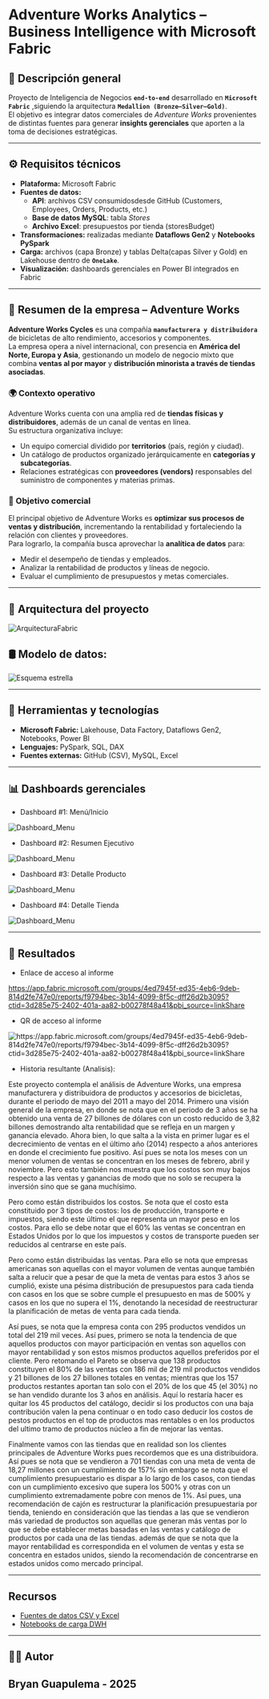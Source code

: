 # Adventure Works Analytics – Business Intelligence with Microsoft Fabric

## 📘 Descripción general
Proyecto de Inteligencia de Negocios **`end-to-end`** desarrollado en **`Microsoft Fabric`** ,siguiendo la arquitectura **`Medallion (Bronze–Silver–Gold)`**.  
El objetivo es integrar datos comerciales de *Adventure Works* provenientes de distintas fuentes para generar **insights gerenciales** que aporten a la toma de decisiones estratégicas.

---

## ⚙️ Requisitos técnicos
- **Plataforma:** Microsoft Fabric  
- **Fuentes de datos:**
  - **API**: archivos CSV consumidosdesde GitHub (Customers, Employees, Orders, Products, etc.)  
  - **Base de datos MySQL**: tabla *Stores*
  - **Archivo Excel**: presupuestos por tienda (storesBudget)
- **Transformaciones:** realizadas mediante **Dataflows Gen2** y **Notebooks PySpark**  
- **Carga:** archivos (capa Bronze) y tablas Delta(capas Silver y Gold) en Lakehouse dentro de **`OneLake`**. 
- **Visualización:** dashboards gerenciales en Power BI integrados en Fabric  

---

## 🏢 Resumen de la empresa – Adventure Works

**Adventure Works Cycles** es una compañía **`manufacturera y distribuidora`** de bicicletas de alto rendimiento, accesorios y componentes.  
La empresa opera a nivel internacional, con presencia en **América del Norte, Europa y Asia**, gestionando un modelo de negocio mixto que combina **ventas al por mayor** y **distribución minorista a través de tiendas asociadas**.

### 🌍 Contexto operativo
Adventure Works cuenta con una amplia red de **tiendas físicas y distribuidores**, además de un canal de ventas en línea.  
Su estructura organizativa incluye:
- Un equipo comercial dividido por **territorios** (país, región y ciudad).  
- Un catálogo de productos organizado jerárquicamente en **categorías y subcategorías**.  
- Relaciones estratégicas con **proveedores (vendors)** responsables del suministro de componentes y materias primas.  

### 💼 Objetivo comercial
El principal objetivo de Adventure Works es **optimizar sus procesos de ventas y distribución**, incrementando la rentabilidad y fortaleciendo la relación con clientes y proveedores.  
Para lograrlo, la compañía busca aprovechar la **analítica de datos** para:
- Medir el desempeño de tiendas y empleados.  
- Analizar la rentabilidad de productos y líneas de negocio.  
- Evaluar el cumplimiento de presupuestos y metas comerciales.  


---
## 🧱 Arquitectura del proyecto
<img src="ArquitecturaFabric.png" alt="ArquitecturaFabric">


## 🛢️ Modelo de datos:
<img src="esquemaestrella_ms_simplified.png" alt="Esquema estrella">

---


## 🧠 Herramientas y tecnologías
- **Microsoft Fabric:** Lakehouse, Data Factory, Dataflows Gen2, Notebooks, Power BI  
- **Lenguajes:** PySpark, SQL, DAX  
- **Fuentes externas:** GitHub (CSV), MySQL, Excel  

---

## 📊 Dashboards gerenciales

- Dashboard #1: Menú/Inicio

<img src="Dashboard_Menu.PNG" alt="Dashboard_Menu">

- Dashboard #2: Resumen Ejecutivo

<img src="Dashboard_ResumenEjecutivo.PNG" alt="Dashboard_Menu">

- Dashboard #3: Detalle Producto

<img src="Dashboard_Productos.PNG" alt="Dashboard_Menu">

- Dashboard #4: Detalle Tienda

<img src="Dashboard_Tiendas.PNG" alt="Dashboard_Menu">

---
## 🏁 Resultados

- Enlace de acceso al informe

<a href='https://app.fabric.microsoft.com/groups/4ed7945f-ed35-4eb6-9deb-814d2fe747e0/reports/f9794bec-3b14-4099-8f5c-dff26d2b3095?ctid=3d285e75-2402-401a-aa82-b00278f48a41&pbi_source=linkShare'>
https://app.fabric.microsoft.com/groups/4ed7945f-ed35-4eb6-9deb-814d2fe747e0/reports/f9794bec-3b14-4099-8f5c-dff26d2b3095?ctid=3d285e75-2402-401a-aa82-b00278f48a41&pbi_source=linkShare
</a>

- QR de acceso al informe

<img src="QR_BG_AdventureWorks_Report.jpg" alt="https://app.fabric.microsoft.com/groups/4ed7945f-ed35-4eb6-9deb-814d2fe747e0/reports/f9794bec-3b14-4099-8f5c-dff26d2b3095?ctid=3d285e75-2402-401a-aa82-b00278f48a41&pbi_source=linkShare
">
- Historia resultante (Analisis):

Este proyecto contempla el análisis de Adventure Works, una empresa manufacturera y distribuidora de productos y accesorios de bicicletas, durante el periodo de mayo del 2011 a mayo del 2014.
Primero una visión general de la empresa, en donde se nota que en el periodo de 3 años se ha obtenido una venta de 27 billones de dólares con un costo reducido de 3,82 billones demostrando alta rentabilidad que se refleja en un margen y ganancia elevado. Ahora bien, lo que salta a la vista en primer lugar es el decrecimiento de ventas en el último año (2014) respecto a años anteriores en donde el crecimiento fue positivo. Así pues se nota los meses con un menor volumen de ventas se concentran en los meses de febrero, abril y noviembre.  Pero esto también nos muestra que los costos son muy bajos respecto a las ventas y ganancias de modo que no solo se recupera la inversión sino que se gana muchísimo. 

Pero como están distribuidos los costos. Se nota que el costo esta constituido por 3 tipos de costos: los de producción, transporte e impuestos, siendo este último el que representa un mayor peso en los costos. Para ello se debe notar que el 60% las ventas se concentran en Estados Unidos por lo que los impuestos y costos de transporte pueden ser reducidos al centrarse en este país. 

Pero como están distribuidas las ventas. Para ello se nota que empresas americanas son aquellas con el mayor volumen de ventas aunque también salta a relucir que a pesar de que la meta de ventas para estos 3 años se cumplió, existe una pésima distribución de presupuestos para cada tienda con casos en los que se sobre cumple el presupuesto en mas de 500% y casos en los que no supera el 1%, denotando la necesidad de reestructurar la planificación de metas de venta para cada tienda.

Así pues, se nota que la empresa conta con 295 productos vendidos un total del 219 mil veces. Así pues, primero se nota la tendencia de que aquellos productos con mayor participación en ventas son aquellos con mayor rentabilidad y son estos mismos productos aquellos preferidos por el cliente. Pero retomando el Pareto se observa que 138 productos constituyen el 80% de las ventas con 186 mil de 219 mil productos vendidos y 21 billones de los 27 billones totales en ventas; mientras que los 157 productos restantes aportan tan solo con el 20% de los que 45 (el 30%) no se han vendido durante los 3 años en análisis. Aquí lo restaría hacer es quitar los 45 productos del catálogo, decidir si los productos con una baja contribución valen la pena continuar o en todo caso deducir los costos de pestos productos en el top de productos mas rentables o en los productos del ultimo tramo de productos núcleo a fin de mejorar las ventas.

Finalmente vamos con las tiendas que en realidad son los clientes principales de Adventure Works pues recordemos que es una distribuidora. Así pues se nota que se vendieron a 701 tiendas con una meta de venta de 18,27 millones con un cumplimiento de 157% sin embargo se nota que el cumplimiento presupuestario es dispar a lo largo de los casos, con tiendas con un cumplimiento excesivo que supera los 500% y otras con un cumplimiento extremadamente pobre con menos de 1%. Así pues, una recomendación de cajón es restructurar la planificación presupuestaria por tienda, teniendo en consideración que las tiendas a las que se vendieron más variedad de productos son aquellas que generan más ventas por lo que se debe establecer metas basadas en las ventas y catálogo de productos por cada una de las tiendas. además de que se nota que la mayor rentabilidad es correspondida en el volumen de ventas y esta se concentra en estados unidos, siendo la recomendación de concentrarse en estados unidos como mercado principal.


---

## Recursos

<ul>
  <li>
    <a href='https://github.com/BryanGuapulema/AW_data_csv'>
      Fuentes de datos CSV y Excel
    </a>
  </l1>
  <li>
    <a href='https://github.com/BryanGuapulema/Notebooks_Silver_Gold_DWH'>
      Notebooks de carga DWH
    </a>
  </l1>
</ul>

---
## 👨‍💻 Autor
**Bryan Guapulema - 2025**  
---